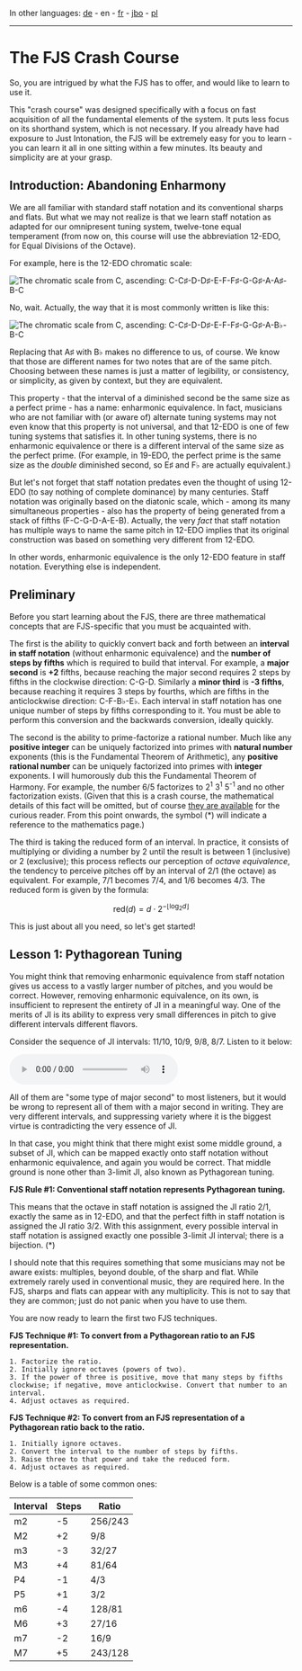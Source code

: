 <script src="https://cdnjs.cloudflare.com/ajax/libs/mathjax/2.7.5/latest.js?config=TeX-MML-AM_CHTML" async></script>

In other languages: [de](https://misotanni.bandcamp.com/album/6-digit-computer-ost) - en - [fr](https://misotanni.bandcamp.com/album/6-digit-computer-ost) - [jbo](https://misotanni.bandcamp.com/album/6-digit-computer-ost) - [pl](https://misotanni.bandcamp.com/album/6-digit-computer-ost)

---

# The FJS Crash Course

So, you are intrigued by what the FJS has to offer, and would like to learn to use it.

This "crash course" was designed specifically with a focus on fast acquisition of all the fundamental elements of the system. It puts less focus on its shorthand system, which is not necessary. If you already have had exposure to Just Intonation, the FJS will be extremely easy for you to learn - you can learn it all in one sitting within a few minutes. Its beauty and simplicity are at your grasp.

## Introduction: Abandoning Enharmony

We are all familiar with standard staff notation and its conventional sharps and flats. But what we may not realize is that we learn staff notation as adapted for our omnipresent tuning system, twelve-tone equal temperament (from now on, this course will use the abbreviation 12-EDO, for Equal Divisions of the Octave).

For example, here is the 12-EDO chromatic scale:

<img src="" alt="The chromatic scale from C, ascending: C-C♯-D-D♯-E-F-F♯-G-G♯-A-A♯-B-C">

No, wait. Actually, the way that it is most commonly written is like this:

<img src="" alt="The chromatic scale from C, ascending: C-C♯-D-D♯-E-F-F♯-G-G♯-A-B♭-B-C">

Replacing that A♯ with B♭ makes no difference to us, of course. We know that those are different names for two notes that are of the same pitch. Choosing between these names is just a matter of legibility, or consistency, or simplicity, as given by context, but they are equivalent.

This property - that the interval of a diminished second be the same size as a perfect prime - has a name: enharmonic equivalence. In fact, musicians who are not familiar with (or aware of) alternate tuning systems may not even know that this property is not universal, and that 12-EDO is one of few tuning systems that satisfies it. In other tuning systems, there is no enharmonic equivalence or there is a different interval of the same size as the perfect prime. (For example, in 19-EDO, the perfect prime is the same size as the *double* diminished second, so E♯ and F♭ are actually equivalent.)

But let's not forget that staff notation predates even the thought of using 12-EDO (to say nothing of complete dominance) by many centuries. Staff notation was originally based on the diatonic scale, which - among its many simultaneous properties - also has the property of being generated from a stack of fifths (F-C-G-D-A-E-B). Actually, the very *fact* that staff notation has multiple ways to name the same pitch in 12-EDO implies that its original construction was based on something very different from 12-EDO.

In other words, enharmonic equivalence is the only 12-EDO feature in staff notation. Everything else is independent.

## Preliminary

Before you start learning about the FJS, there are three mathematical concepts that are FJS-specific that you must be acquainted with.

The first is the ability to quickly convert back and forth between an **interval in staff notation** (without enharmonic equivalence) and the **number of steps by fifths** which is required to build that interval. For example, a **major second** is **+2** fifths, because reaching the major second requires 2 steps by fifths in the clockwise direction: C-G-D. Similarly a **minor third** is **-3 fifths**, because reaching it requires 3 steps by fourths, which are fifths in the anticlockwise direction: C-F-B♭-E♭. Each interval in staff notation has one unique number of steps by fifths corresponding to it. You must be able to perform this conversion and the backwards conversion, ideally quickly.

The second is the ability to prime-factorize a rational number. Much like any **positive integer** can be uniquely factorized into primes with **natural number** exponents (this is the Fundamental Theorem of Arithmetic), any **positive rational number** can be uniquely factorized into primes with **integer** exponents. I will humorously dub this the Fundamental Theorem of Harmony. For example, the number 6/5 factorizes to 2<sup>1</sup> 3<sup>1</sup> 5<sup>-1</sup> and no other factorization exists. (Given that this is a crash course, the mathematical details of this fact will be omitted, but of course [they are available](https://misotanni.github.io/fjs/math_en.html) for the curious reader. From this point onwards, the symbol (\*) will indicate a reference to the mathematics page.)

The third is taking the reduced form of an interval. In practice, it consists of multiplying or dividing a number by 2 until the result is between 1 (inclusive) or 2 (exclusive); this process reflects our perception of *octave equivalence*, the tendency to perceive pitches off by an interval of 2/1 (the octave) as equivalent. For example, 7/1 becomes 7/4, and 1/6 becomes 4/3. The reduced form is given by the formula:

$$\text{red}(d)=d \cdot 2^{-\lfloor\log_2 d\rfloor}$$

This is just about all you need, so let's get started!

## Lesson 1: Pythagorean Tuning

You might think that removing enharmonic equivalence from staff notation gives us access to a vastly larger number of pitches, and you would be correct. However, removing enharmonic equivalence, on its own, is insufficient to represent the entirety of JI in a meaningful way. One of the merits of JI is its ability to express very small differences in pitch to give different intervals different flavors.

Consider the sequence of JI intervals: 11/10, 10/9, 9/8, 8/7. Listen to it below:

<audio controls><source src="" type=""></audio>

All of them are "some type of major second" to most listeners, but it would be wrong to represent all of them with a major second in writing. They are very different intervals, and suppressing variety where it is the biggest virtue is contradicting the very essence of JI.

In that case, you might think that there might exist some middle ground, a subset of JI, which can be mapped exactly onto staff notation without enharmonic equivalence, and again you would be correct. That middle ground is none other than 3-limit JI, also known as Pythagorean tuning.

**FJS Rule \#1: Conventional staff notation represents Pythagorean tuning.**

This means that the octave in staff notation is assigned the JI ratio 2/1, exactly the same as in 12-EDO, and that the perfect fifth in staff notation is assigned the JI ratio 3/2. With this assignment, every possible interval in staff notation is assigned exactly one possible 3-limit JI interval; there is a bijection. (\*)

I should note that this requires something that some musicians may not be aware exists: multiples, beyond double, of the sharp and flat. While extremely rarely used in conventional music, they are required here. In the FJS, sharps and flats can appear with any multiplicity. This is not to say that they are common; just do not panic when you have to use them.

You are now ready to learn the first two FJS techniques.

**FJS Technique \#1: To convert from a Pythagorean ratio to an FJS representation.**

~~~
1. Factorize the ratio.
2. Initially ignore octaves (powers of two).
3. If the power of three is positive, move that many steps by fifths clockwise; if negative, move anticlockwise. Convert that number to an interval.
4. Adjust octaves as required.
~~~

**FJS Technique \#2: To convert from an FJS representation of a Pythagorean ratio back to the ratio.**

~~~
1. Initially ignore octaves.
2. Convert the interval to the number of steps by fifths.
3. Raise three to that power and take the reduced form.
4. Adjust octaves as required.
~~~

Below is a table of some common ones:

| Interval | Steps | Ratio   |
|----------|-------|---------|
| m2       | -5    | 256/243 |
| M2       | +2    | 9/8     |
| m3       | -3    | 32/27   |
| M3       | +4    | 81/64   |
| P4       | -1    | 4/3     |
| P5       | +1    | 3/2     |
| m6       | -4    | 128/81  |
| M6       | +3    | 27/16   |
| m7       | -2    | 16/9    |
| M7       | +5    | 243/128 |
